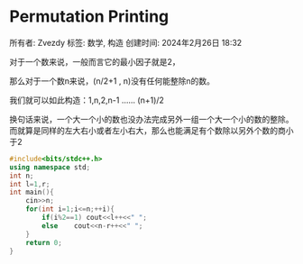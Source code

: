 # Permutation Printing

所有者: Zvezdy
标签: 数学, 构造
创建时间: 2024年2月26日 18:32

对于一个数来说，一般而言它的最小因子就是2，

那么对于一个数n来说，(n/2+1 , n)没有任何能整除n的数。

我们就可以如此构造：1,n,2,n-1 …… (n+1)/2

换句话来说，一个大一个小的数也没办法完成另外一组一个大一个小的数的整除。而就算是同样的左大右小或者左小右大，那么也能满足有个数除以另外个数的商小于2

```cpp
#include<bits/stdc++.h>
using namespace std;
int n;
int l=1,r;
int main(){
    cin>>n;
    for(int i=1;i<=n;++i){
        if(i%2==1) cout<<l++<<" ";
        else    cout<<n-r++<<" ";
    }
    return 0;
}
```
